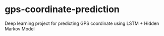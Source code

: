 # gps-coordinate-prediction
Deep learning project for predicting GPS coordinate using LSTM + Hidden Markov Model
